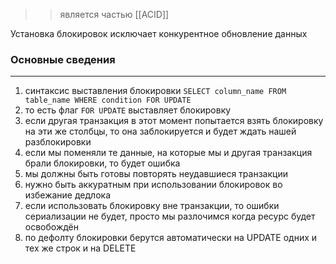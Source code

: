 >> является частью [[ACID]]

Установка блокировок исключает конкурентное обновление данных

### Основные сведения
---
1. синтаксис выставления блокировки 
	`SELECT column_name FROM table_name WHERE condition FOR UPDATE`
2. то есть флаг `FOR UPDATE` выставляет блокировку
3. если другая транзакция в этот момент попытается взять блокировку на эти же столбцы, то она заблокируется и будет ждать нашей разблокировки
4. если мы поменяли те данные, на которые мы и другая транзакция брали блокировки, то будет ошибка
5. мы должны быть готовы повторять неудавшиеся транзакции
6. нужно быть аккуратным при использовании блокировок во избежание дедлока
7. если использовать блокировку вне транзакции, то ошибки сериализации не будет, просто мы разлочимся когда ресурс будет освобождён
8. по дефолту блокировки берутся автоматически на UPDATE одних и тех же строк и на DELETE
